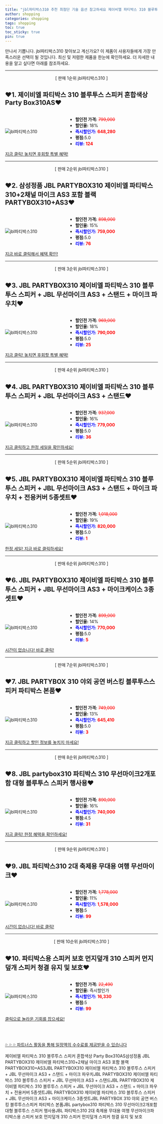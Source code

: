 ```yaml
---
title: "jbl파티박스310 추천 최첨단 기술 옵션 참고하세요 제이비엘 파티박스 310 블루투스 스피커"
author: shopping
categories: shopping
tags: shopping
toc: true
toc_sticky: true
pin: true
---
```

만나서 기쁩니다. jbl파티박스310 찾아보고 계신가요? 이 제품이 사용자들에게 가장 만족스러운 선택이 될 것입니다. 최신 및 저렴한 제품을 한눈에 확인하세요. 더 자세한 내용을 알고 싶다면 아래를 참조하세요.

---
<p class="toplist" style="margin: 0 auto; display: block; width: fit-content;">[ 판매 1순위 jbl파티박스310 ]</p>

<h2><strong>❤️1. 제이비엘 파티박스 310 블루투스 스피커 혼합색상 Party Box310AS❤️</strong></h2>

<div style="display: flex; align-items: center;">
    <div style="flex: 0.4;">
        <img src="https://thumbnail9.coupangcdn.com/thumbnails/remote/230x230ex/image/vendor_inventory/9c6e/39f709b4ad756445641b4cbeb94abc5ec14ec4e35f521cd32b9f430a7890.jpg" alt="jbl파티박스310" style="max-width: 100%;">
    </div>
    <div style="flex: 0.6; margin-left: 10px;">
        <ul>
            <li><strong>할인전 가격:</strong> <del style="color: red;">799,000</del></li>
            <li><strong>할인율:</strong> 18%</li>
            <li><span style='color:blue'><strong>즉시할인가:</strong></span> <span style='color:red'><strong>648,280</strong></span></li>
            <li><strong>평점:</strong>5.0</li>
            <li><span style='color:blue'><strong>리뷰:</strong></span> <span style='color:red'><strong>124</strong></span></li>
        </ul>
    </div>
</div>
<div class="center">
    <a href="https://William4Davisa.github.io?lptag=AF9450613&subid=githubio&pageKey=5069512857&traceid=V0-153&itemId=6857808142&vendorItemId=74020683092" class="myButton">
        지금 클릭! 놓치면 후회할 특별 혜택!
    </a>
</div>


---
<p class="toplist" style="margin: 0 auto; display: block; width: fit-content;">[ 판매 2순위 jbl파티박스310 ]</p>

<h2><strong>❤️2. 삼성정품 JBL PARTYBOX310 제이비엘 파티박스310+2채널 마이크 AS3 포함 블랙 PARTYBOX310+AS3❤️</strong></h2>

<div style="display: flex; align-items: center;">
    <div style="flex: 0.4;">
        <img src="https://thumbnail6.coupangcdn.com/thumbnails/remote/230x230ex/image/vendor_inventory/e0f3/21db771b8a5e837f44131e9273be1c3a416339f889e0883b24d1039ed1c5.jpg" alt="jbl파티박스310" style="max-width: 100%;">
    </div>
    <div style="flex: 0.6; margin-left: 10px;">
        <ul>
            <li><strong>할인전 가격:</strong> <del style="color: red;">898,000</del></li>
            <li><strong>할인율:</strong> 15%</li>
            <li><span style='color:blue'><strong>즉시할인가:</strong></span> <span style='color:red'><strong>759,000</strong></span></li>
            <li><strong>평점:</strong>5.0</li>
            <li><span style='color:blue'><strong>리뷰:</strong></span> <span style='color:red'><strong>76</strong></span></li>
        </ul>
    </div>
</div>
<div class="center">
    <a href="https://William4Davisa.github.io?lptag=AF9450613&subid=githubio&pageKey=6939000988&traceid=V0-153&itemId=16820045911&vendorItemId=71136711862" class="myButton">
        지금 바로 클릭해서 혜택 확인!
    </a>
</div>


---
<p class="toplist" style="margin: 0 auto; display: block; width: fit-content;">[ 판매 3순위 jbl파티박스310 ]</p>

<h2><strong>❤️3. JBL PARTYBOX310 제이비엘 파티박스 310 블루투스 스피커 + JBL 무선마이크 AS3 + 스탠드 + 마이크 파우치❤️</strong></h2>

<div style="display: flex; align-items: center;">
    <div style="flex: 0.4;">
        <img src="https://thumbnail7.coupangcdn.com/thumbnails/remote/230x230ex/image/vendor_inventory/ee07/3c2e995e0c33686fbc53322d018818f811c406bf5b65f2adc99da37b65b5.jpg" alt="jbl파티박스310" style="max-width: 100%;">
    </div>
    <div style="flex: 0.6; margin-left: 10px;">
        <ul>
            <li><strong>할인전 가격:</strong> <del style="color: red;">969,000</del></li>
            <li><strong>할인율:</strong> 18%</li>
            <li><span style='color:blue'><strong>즉시할인가:</strong></span> <span style='color:red'><strong>790,000</strong></span></li>
            <li><strong>평점:</strong>5.0</li>
            <li><span style='color:blue'><strong>리뷰:</strong></span> <span style='color:red'><strong>25</strong></span></li>
        </ul>
    </div>
</div>
<div class="center">
    <a href="https://William4Davisa.github.io?lptag=AF9450613&subid=githubio&pageKey=7660670557&traceid=V0-153&itemId=20408403552&vendorItemId=87490513240" class="myButton">
        지금 클릭! 놓치면 후회할 특별 혜택!
    </a>
</div>


---
<p class="toplist" style="margin: 0 auto; display: block; width: fit-content;">[ 판매 4순위 jbl파티박스310 ]</p>

<h2><strong>❤️4. JBL PARTYBOX310 제이비엘 파티박스 310 블루투스 스피커 + JBL 무선마이크 AS3 + 스탠드❤️</strong></h2>

<div style="display: flex; align-items: center;">
    <div style="flex: 0.4;">
        <img src="https://thumbnail7.coupangcdn.com/thumbnails/remote/230x230ex/image/vendor_inventory/1c70/d6103e9120279850258ff5aec279619aa4b67b411d92982a68f0516b9588.jpg" alt="jbl파티박스310" style="max-width: 100%;">
    </div>
    <div style="flex: 0.6; margin-left: 10px;">
        <ul>
            <li><strong>할인전 가격:</strong> <del style="color: red;">937,000</del></li>
            <li><strong>할인율:</strong> 16%</li>
            <li><span style='color:blue'><strong>즉시할인가:</strong></span> <span style='color:red'><strong>779,000</strong></span></li>
            <li><strong>평점:</strong>5.0</li>
            <li><span style='color:blue'><strong>리뷰:</strong></span> <span style='color:red'><strong>36</strong></span></li>
        </ul>
    </div>
</div>
<div class="center">
    <a href="https://William4Davisa.github.io?lptag=AF9450613&subid=githubio&pageKey=7405618624&traceid=V0-153&itemId=19176860341&vendorItemId=88186616727" class="myButton">
        지금 클릭하고 한정 세일을 확인하세요!
    </a>
</div>


---
<p class="toplist" style="margin: 0 auto; display: block; width: fit-content;">[ 판매 5순위 jbl파티박스310 ]</p>

<h2><strong>❤️5. JBL PARTYBOX310 제이비엘 파티박스 310 블루투스 스피커 + JBL 무선마이크 AS3 + 스탠드 + 마이크 파우치 + 전용커버 5종셋트❤️</strong></h2>

<div style="display: flex; align-items: center;">
    <div style="flex: 0.4;">
        <img src="https://thumbnail8.coupangcdn.com/thumbnails/remote/230x230ex/image/vendor_inventory/ea48/df3584d40685429e33495c58e28bb1cfccdbe528b6171de3f5940df2940e.jpg" alt="jbl파티박스310" style="max-width: 100%;">
    </div>
    <div style="flex: 0.6; margin-left: 10px;">
        <ul>
            <li><strong>할인전 가격:</strong> <del style="color: red;">1,018,000</del></li>
            <li><strong>할인율:</strong> 19%</li>
            <li><span style='color:blue'><strong>즉시할인가:</strong></span> <span style='color:red'><strong>820,000</strong></span></li>
            <li><strong>평점:</strong>5.0</li>
            <li><span style='color:blue'><strong>리뷰:</strong></span> <span style='color:red'><strong>1</strong></span></li>
        </ul>
    </div>
</div>
<div class="center">
    <a href="https://William4Davisa.github.io?lptag=AF9450613&subid=githubio&pageKey=8131170709&traceid=V0-153&itemId=23091497931&vendorItemId=90124922306" class="myButton">
        한정 세일! 지금 바로 클릭하세요!
    </a>
</div>


---
<p class="toplist" style="margin: 0 auto; display: block; width: fit-content;">[ 판매 6순위 jbl파티박스310 ]</p>

<h2><strong>❤️6. JBL PARTYBOX310 제이비엘 파티박스 310 블루투스 스피커 + JBL 무선마이크 AS3 + 마이크케이스 3종셋트❤️</strong></h2>

<div style="display: flex; align-items: center;">
    <div style="flex: 0.4;">
        <img src="https://thumbnail7.coupangcdn.com/thumbnails/remote/230x230ex/image/vendor_inventory/7273/e57c7762c922270e8dbb633d38f9936375a8b76ab90ba490e6e8fe79787b.jpg" alt="jbl파티박스310" style="max-width: 100%;">
    </div>
    <div style="flex: 0.6; margin-left: 10px;">
        <ul>
            <li><strong>할인전 가격:</strong> <del style="color: red;">899,000</del></li>
            <li><strong>할인율:</strong> 14%</li>
            <li><span style='color:blue'><strong>즉시할인가:</strong></span> <span style='color:red'><strong>770,000</strong></span></li>
            <li><strong>평점:</strong>5.0</li>
            <li><span style='color:blue'><strong>리뷰:</strong></span> <span style='color:red'><strong>5</strong></span></li>
        </ul>
    </div>
</div>
<div class="center">
    <a href="https://William4Davisa.github.io?lptag=AF9450613&subid=githubio&pageKey=7826405167&traceid=V0-153&itemId=21272972839&vendorItemId=88333159224" class="myButton">
        시간이 없습니다! 바로 클릭!
    </a>
</div>


---
<p class="toplist" style="margin: 0 auto; display: block; width: fit-content;">[ 판매 7순위 jbl파티박스310 ]</p>

<h2><strong>❤️7. JBL PARTYBOX 310 야외 공연 버스킹 블루투스스피커 파티박스 본품❤️</strong></h2>

<div style="display: flex; align-items: center;">
    <div style="flex: 0.4;">
        <img src="https://thumbnail6.coupangcdn.com/thumbnails/remote/230x230ex/image/vendor_inventory/0689/2e261b47cdcbbeed95a682257797cf708abcb00e95bcfd3bc7a6ce2db6b5.jpg" alt="jbl파티박스310" style="max-width: 100%;">
    </div>
    <div style="flex: 0.6; margin-left: 10px;">
        <ul>
            <li><strong>할인전 가격:</strong> <del style="color: red;">749,000</del></li>
            <li><strong>할인율:</strong> 13%</li>
            <li><span style='color:blue'><strong>즉시할인가:</strong></span> <span style='color:red'><strong>645,410</strong></span></li>
            <li><strong>평점:</strong>5.0</li>
            <li><span style='color:blue'><strong>리뷰:</strong></span> <span style='color:red'><strong>3</strong></span></li>
        </ul>
    </div>
</div>
<div class="center">
    <a href="https://William4Davisa.github.io?lptag=AF9450613&subid=githubio&pageKey=7310890834&traceid=V0-153&itemId=18729025419&vendorItemId=88355838480" class="myButton">
        지금 클릭하고 할인 정보를 놓치지 마세요!
    </a>
</div>


---
<p class="toplist" style="margin: 0 auto; display: block; width: fit-content;">[ 판매 8순위 jbl파티박스310 ]</p>

<h2><strong>❤️8. JBL partybox310 파티박스 310 무선마이크2개포함 대형 블루투스 스피커 행사용❤️</strong></h2>

<div style="display: flex; align-items: center;">
    <div style="flex: 0.4;">
        <img src="https://thumbnail9.coupangcdn.com/thumbnails/remote/230x230ex/image/vendor_inventory/bf3a/53c54167c5423633ee0bfeb7431fd9632f4898da5076a7bd4bbe85856131.jpg" alt="jbl파티박스310" style="max-width: 100%;">
    </div>
    <div style="flex: 0.6; margin-left: 10px;">
        <ul>
            <li><strong>할인전 가격:</strong> <del style="color: red;">890,000</del></li>
            <li><strong>할인율:</strong> 16%</li>
            <li><span style='color:blue'><strong>즉시할인가:</strong></span> <span style='color:red'><strong>740,000</strong></span></li>
            <li><strong>평점:</strong>4.5</li>
            <li><span style='color:blue'><strong>리뷰:</strong></span> <span style='color:red'><strong>31</strong></span></li>
        </ul>
    </div>
</div>
<div class="center">
    <a href="https://William4Davisa.github.io?lptag=AF9450613&subid=githubio&pageKey=4823507010&traceid=V0-153&itemId=6216607965&vendorItemId=74660975933" class="myButton">
        지금 클릭! 한정 혜택을 확인하세요!
    </a>
</div>


---
<p class="toplist" style="margin: 0 auto; display: block; width: fit-content;">[ 판매 9순위 jbl파티박스310 ]</p>

<h2><strong>❤️9. JBL 파티박스310 2대 축제용 무대용 여행 무선마이크❤️</strong></h2>

<div style="display: flex; align-items: center;">
    <div style="flex: 0.4;">
        <img src="https://thumbnail8.coupangcdn.com/thumbnails/remote/230x230ex/image/vendor_inventory/734c/88a916df23b2bc651edf6e989f70d18fbcaf9f6f738555177721711702d5.jpg" alt="jbl파티박스310" style="max-width: 100%;">
    </div>
    <div style="flex: 0.6; margin-left: 10px;">
        <ul>
            <li><strong>할인전 가격:</strong> <del style="color: red;">1,778,000</del></li>
            <li><strong>할인율:</strong> 11%</li>
            <li><span style='color:blue'><strong>즉시할인가:</strong></span> <span style='color:red'><strong>1,578,000</strong></span></li>
            <li><strong>평점:</strong>5</li>
            <li><span style='color:blue'><strong>리뷰:</strong></span> <span style='color:red'><strong>99</strong></span></li>
        </ul>
    </div>
</div>
<div class="center">
    <a href="https://William4Davisa.github.io?lptag=AF9450613&subid=githubio&pageKey=7319826669&traceid=V0-153&itemId=18771618795&vendorItemId=85903259741" class="myButton">
        시간이 없습니다! 바로 클릭!
    </a>
</div>


---
<p class="toplist" style="margin: 0 auto; display: block; width: fit-content;">[ 판매 10순위 jbl파티박스310 ]</p>

<h2><strong>❤️10. 파티박스용 스피커 보호 먼지덮개 310 스피커 먼지덮개 스피커 청결 유지 및 보호❤️</strong></h2>

<div style="display: flex; align-items: center;">
    <div style="flex: 0.4;">
        <img src="https://thumbnail7.coupangcdn.com/thumbnails/remote/230x230ex/image/vendor_inventory/c36d/4a8ba61af02e3aeda03e1cd6ab8dec82e826b349e4a669824af8d470138c.jpg" alt="jbl파티박스310" style="max-width: 100%;">
    </div>
    <div style="flex: 0.6; margin-left: 10px;">
        <ul>
            <li><strong>할인전 가격:</strong> <del style="color: red;">22,490</del></li>
            <li><strong>할인율:</strong> 즉시할인가</li>
            <li><span style='color:blue'><strong>즉시할인가:</strong></span> <span style='color:red'><strong>16,330</strong></span></li>
            <li><strong>평점:</strong>5</li>
            <li><span style='color:blue'><strong>리뷰:</strong></span> <span style='color:red'><strong>99</strong></span></li>
        </ul>
    </div>
</div>
<div class="center">
    <a href="https://William4Davisa.github.io?lptag=AF9450613&subid=githubio&pageKey=8113737719&traceid=V0-153&itemId=22994267672&vendorItemId=90028174413" class="myButton">
        클릭으로 놀라운 기회를 잡으세요!
    </a>
</div>

<br><br><br>[💦 💦 💦 파트너스 활동을 통해 일정액의 수수료를 제공받을 수 있습니다](https://link.coupang.com/a/bcpT2c)<br><br>제이비엘 파티박스 310 블루투스 스피커 혼합색상 Party Box310AS삼성정품 JBL PARTYBOX310 제이비엘 파티박스310+2채널 마이크 AS3 포함 블랙 PARTYBOX310+AS3JBL PARTYBOX310 제이비엘 파티박스 310 블루투스 스피커 + JBL 무선마이크 AS3 + 스탠드 + 마이크 파우치JBL PARTYBOX310 제이비엘 파티박스 310 블루투스 스피커 + JBL 무선마이크 AS3 + 스탠드JBL PARTYBOX310 제이비엘 파티박스 310 블루투스 스피커 + JBL 무선마이크 AS3 + 스탠드 + 마이크 파우치 + 전용커버 5종셋트JBL PARTYBOX310 제이비엘 파티박스 310 블루투스 스피커 + JBL 무선마이크 AS3 + 마이크케이스 3종셋트JBL PARTYBOX 310 야외 공연 버스킹 블루투스스피커 파티박스 본품JBL partybox310 파티박스 310 무선마이크2개포함 대형 블루투스 스피커 행사용JBL 파티박스310 2대 축제용 무대용 여행 무선마이크파티박스용 스피커 보호 먼지덮개 310 스피커 먼지덮개 스피커 청결 유지 및 보호